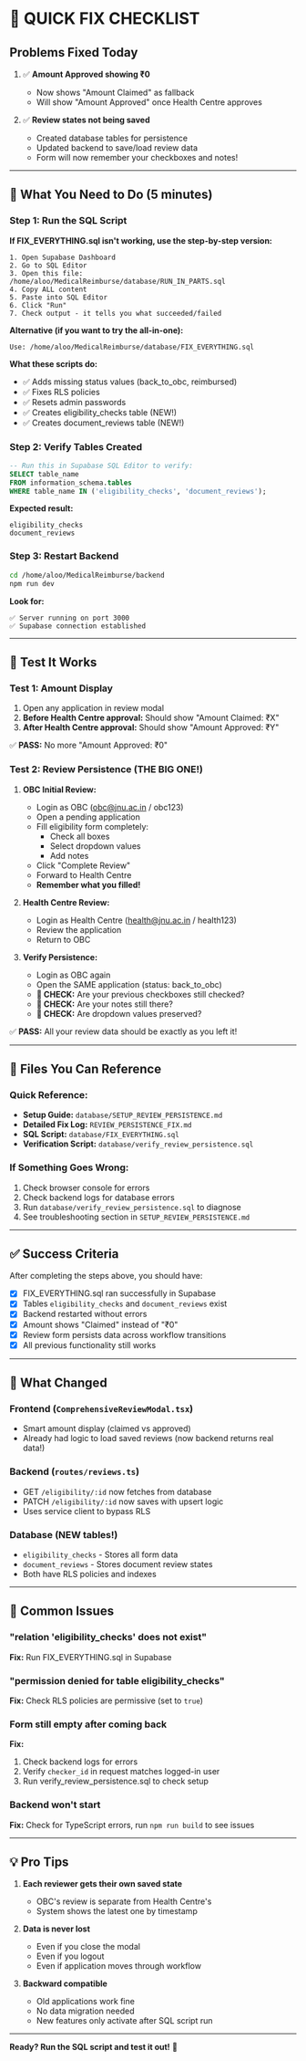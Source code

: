 # 🔧 QUICK FIX CHECKLIST

## Problems Fixed Today

1. ✅ **Amount Approved showing ₹0**
   - Now shows "Amount Claimed" as fallback
   - Will show "Amount Approved" once Health Centre approves

2. ✅ **Review states not being saved**
   - Created database tables for persistence
   - Updated backend to save/load review data
   - Form will now remember your checkboxes and notes!

---

## 🚀 What You Need to Do (5 minutes)

### Step 1: Run the SQL Script

**If FIX_EVERYTHING.sql isn't working, use the step-by-step version:**

```
1. Open Supabase Dashboard
2. Go to SQL Editor
3. Open this file: /home/aloo/MedicalReimburse/database/RUN_IN_PARTS.sql
4. Copy ALL content
5. Paste into SQL Editor
6. Click "Run"
7. Check output - it tells you what succeeded/failed
```

**Alternative (if you want to try the all-in-one):**
```
Use: /home/aloo/MedicalReimburse/database/FIX_EVERYTHING.sql
```

**What these scripts do:**
- ✅ Adds missing status values (back_to_obc, reimbursed)
- ✅ Fixes RLS policies
- ✅ Resets admin passwords
- ✅ Creates eligibility_checks table (NEW!)
- ✅ Creates document_reviews table (NEW!)

### Step 2: Verify Tables Created
```sql
-- Run this in Supabase SQL Editor to verify:
SELECT table_name 
FROM information_schema.tables 
WHERE table_name IN ('eligibility_checks', 'document_reviews');
```

**Expected result:**
```
eligibility_checks
document_reviews
```

### Step 3: Restart Backend
```bash
cd /home/aloo/MedicalReimburse/backend
npm run dev
```

**Look for:**
```
✅ Server running on port 3000
✅ Supabase connection established
```

---

## 🧪 Test It Works

### Test 1: Amount Display
1. Open any application in review modal
2. **Before Health Centre approval:** Should show "Amount Claimed: ₹X"
3. **After Health Centre approval:** Should show "Amount Approved: ₹Y"

✅ **PASS:** No more "Amount Approved: ₹0"

### Test 2: Review Persistence (THE BIG ONE!)
1. **OBC Initial Review:**
   - Login as OBC (obc@jnu.ac.in / obc123)
   - Open a pending application
   - Fill eligibility form completely:
     - Check all boxes
     - Select dropdown values
     - Add notes
   - Click "Complete Review"
   - Forward to Health Centre
   - **Remember what you filled!**

2. **Health Centre Review:**
   - Login as Health Centre (health@jnu.ac.in / health123)
   - Review the application
   - Return to OBC

3. **Verify Persistence:**
   - Login as OBC again
   - Open the SAME application (status: back_to_obc)
   - **🎯 CHECK:** Are your previous checkboxes still checked?
   - **🎯 CHECK:** Are your notes still there?
   - **🎯 CHECK:** Are dropdown values preserved?

✅ **PASS:** All your review data should be exactly as you left it!

---

## 📁 Files You Can Reference

### Quick Reference:
- **Setup Guide:** `database/SETUP_REVIEW_PERSISTENCE.md`
- **Detailed Fix Log:** `REVIEW_PERSISTENCE_FIX.md`
- **SQL Script:** `database/FIX_EVERYTHING.sql`
- **Verification Script:** `database/verify_review_persistence.sql`

### If Something Goes Wrong:
1. Check browser console for errors
2. Check backend logs for database errors
3. Run `database/verify_review_persistence.sql` to diagnose
4. See troubleshooting section in `SETUP_REVIEW_PERSISTENCE.md`

---

## ✅ Success Criteria

After completing the steps above, you should have:

- [x] FIX_EVERYTHING.sql ran successfully in Supabase
- [x] Tables `eligibility_checks` and `document_reviews` exist
- [x] Backend restarted without errors
- [x] Amount shows "Claimed" instead of "₹0"
- [x] Review form persists data across workflow transitions
- [x] All previous functionality still works

---

## 🎯 What Changed

### Frontend (`ComprehensiveReviewModal.tsx`)
- Smart amount display (claimed vs approved)
- Already had logic to load saved reviews (now backend returns real data!)

### Backend (`routes/reviews.ts`)
- GET `/eligibility/:id` now fetches from database
- PATCH `/eligibility/:id` now saves with upsert logic
- Uses service client to bypass RLS

### Database (NEW tables!)
- `eligibility_checks` - Stores all form data
- `document_reviews` - Stores document review states
- Both have RLS policies and indexes

---

## 🚨 Common Issues

### "relation 'eligibility_checks' does not exist"
**Fix:** Run FIX_EVERYTHING.sql in Supabase

### "permission denied for table eligibility_checks"
**Fix:** Check RLS policies are permissive (set to `true`)

### Form still empty after coming back
**Fix:** 
1. Check backend logs for errors
2. Verify `checker_id` in request matches logged-in user
3. Run verify_review_persistence.sql to check setup

### Backend won't start
**Fix:** Check for TypeScript errors, run `npm run build` to see issues

---

## 💡 Pro Tips

1. **Each reviewer gets their own saved state**
   - OBC's review is separate from Health Centre's
   - System shows the latest one by timestamp

2. **Data is never lost**
   - Even if you close the modal
   - Even if you logout
   - Even if application moves through workflow

3. **Backward compatible**
   - Old applications work fine
   - No data migration needed
   - New features only activate after SQL script run

---

**Ready? Run the SQL script and test it out!** 🚀
